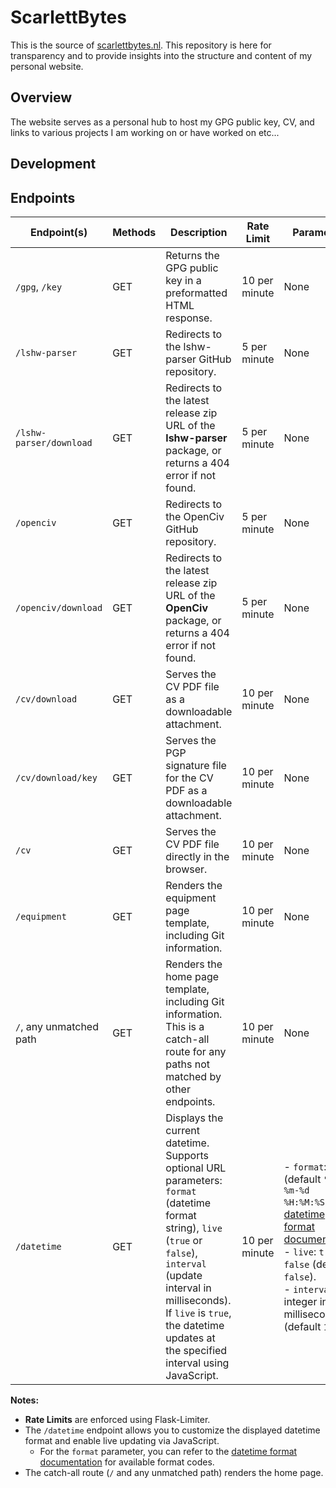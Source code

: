 # ScarlettBytes

This is the source of [scarlettbytes.nl](https://scarlettbytes.nl). This repository is here for transparency and to provide insights into the structure and content of my personal website.

## Overview

The website serves as a personal hub to host my GPG public key, CV, and links to various projects I am working on or have worked on etc...


## Development


## Endpoints

| Endpoint(s)             | Methods | Description                                                                                                                                                                                                                                                         | Rate Limit    | Parameters                                                                                                                                                                                                                     |
| ----------------------- | ------- | ------------------------------------------------------------------------------------------------------------------------------------------------------------------------------------------------------------------------------------------------------------------- | ------------- | ------------------------------------------------------------------------------------------------------------------------------------------------------------------------------------------------------------------------------ |
| `/gpg`, `/key`          | GET     | Returns the GPG public key in a preformatted HTML response.                                                                                                                                                                                                         | 10 per minute | None                                                                                                                                                                                                                           |
| `/lshw-parser`          | GET     | Redirects to the lshw-parser GitHub repository.                                                                                                                                                                                                                     | 5 per minute  | None                                                                                                                                                                                                                           |
| `/lshw-parser/download` | GET     | Redirects to the latest release zip URL of the **lshw-parser** package, or returns a 404 error if not found.                                                                                                                                                        | 5 per minute  | None                                                                                                                                                                                                                           |
| `/openciv`              | GET     | Redirects to the OpenCiv GitHub repository.                                                                                                                                                                                                                         | 5 per minute  | None                                                                                                                                                                                                                           |
| `/openciv/download`     | GET     | Redirects to the latest release zip URL of the **OpenCiv** package, or returns a 404 error if not found.                                                                                                                                                            | 5 per minute  | None                                                                                                                                                                                                                           |
| `/cv/download`          | GET     | Serves the CV PDF file as a downloadable attachment.                                                                                                                                                                                                                | 10 per minute | None                                                                                                                                                                                                                           |
| `/cv/download/key`      | GET     | Serves the PGP signature file for the CV PDF as a downloadable attachment.                                                                                                                                                                                          | 10 per minute | None                                                                                                                                                                                                                           |
| `/cv`                   | GET     | Serves the CV PDF file directly in the browser.                                                                                                                                                                                                                     | 10 per minute | None                                                                                                                                                                                                                           |
| `/equipment`            | GET     | Renders the equipment page template, including Git information.                                                                                                                                                                                                     | 10 per minute | None                                                                                                                                                                                                                           |
| `/`, any unmatched path | GET     | Renders the home page template, including Git information. This is a catch-all route for any paths not matched by other endpoints.                                                                                                                                  | 10 per minute | None                                                                                                                                                                                                                           |
| `/datetime`             | GET     | Displays the current datetime. Supports optional URL parameters: `format` (datetime format string), `live` (`true` or `false`), `interval` (update interval in milliseconds). If `live` is `true`, the datetime updates at the specified interval using JavaScript. | 10 per minute | - `format`: string (default `"%Y-%m-%d %H:%M:%S"`). See [datetime format documentation](https://strftime.org/).<br> - `live`: `true` or `false` (default `false`).<br> - `interval`: integer in milliseconds (default `1000`). |

**Notes:**

- **Rate Limits** are enforced using Flask-Limiter.
- The `/datetime` endpoint allows you to customize the displayed datetime format and enable live updating via JavaScript.
    - For the `format` parameter, you can refer to the [datetime format documentation](https://strftime.org/) for available format codes.
- The catch-all route (`/` and any unmatched path) renders the home page.
